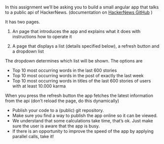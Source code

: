 In this assignment we’ll be asking you to build a small angular app that talks to a public api of HackerNews. 
(documentation on [HackerNews GitHub](https://github.com/HackerNews/API) )

It has two pages.

1. An page that introduces the app and explains what it does with instructions how to operate it

2. A page that displays a list (details specified below), a refresh button and a dropdown list

The dropdown determines which list will be shown. The options are
* Top 10 most occurring words in the last 600 stories
* Top 10 most occurring words in the post of exactly the last week
* Top 10 most occurring words in titles of the last 600 stories of users with at least 10.000 karma

When you press the refresh button the app fetches the latest information from the api 
(don’t reload the page, do this dynamically)

* Publish your code to a (public) git repository.
* Make sure you find a way to publish the app online so it can be viewed.
* We understand that some calculations take time, that’s ok. Just make sure the user is aware that the app is busy.
* If there is an opportunity to improve the speed of the app by applying parallel calls, take it!
